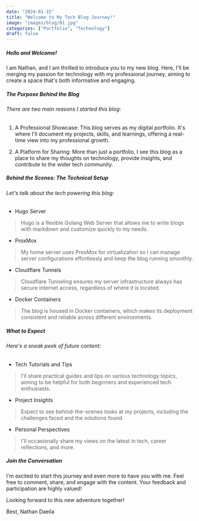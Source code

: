 ```yaml
---
date: "2024-01-15"
title: "Welcome to My Tech Blog Journey!"
image: "images/blog/01.jpg"
categories: ["Portfolio", "Technology"]
draft: false
---
```


##### Hello and Welcome!
I am Nathan, and I am thrilled to introduce you to my new blog. Here, I'll be merging my passion for technology with my professional journey, aiming to create a space that's both informative and engaging.

##### The Purpose Behind the Blog
###### There are two main reasons I started this blog:

1. A Professional Showcase: This blog serves as my digital portfolio. It's where I'll document my projects, skills, and learnings, offering a real-time view into my professional growth.

2. A Platform for Sharing: More than just a portfolio, I see this blog as a place to share my thoughts on technology, provide insights, and contribute to the wider tech community.

##### Behind the Scenes: The Technical Setup
###### Let's talk about the tech powering this blog:

- Hugo Server
> Hugo is a flexible Golang Web Server that allows me to write blogs with markdown and customize quickly to my needs.

- ProxMox
> My home server uses ProxMox for virtualization so I can manage server configurations effortlessly and keep the blog running smoothly.

- Cloudflare Tunnels
> Cloudflare Tunneling ensures my server infrastructure always has secure internet access, regardless of where it is located.

- Docker Containers
> The blog is housed in Docker containers, which makes its deployment consistent and reliable across different environments.

##### What to Expect
###### Here's a sneak peek of future content:

- Tech Tutorials and Tips
> I'll share practical guides and tips on various technology topics, aiming to be helpful for both beginners and experienced tech enthusiasts.

- Project Insights
> Expect to see behind-the-scenes looks at my projects, including the challenges faced and the solutions found.

- Personal Perspectives
> I'll occasionally share my views on the latest in tech, career reflections, and more.

##### Join the Conversation
I'm excited to start this journey and even more to have you with me. Feel free to comment, share, and engage with the content. Your feedback and participation are highly valued!

Looking forward to this new adventure together!

Best,
Nathan Daeila
